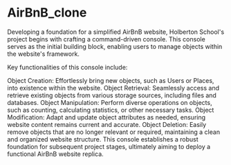 # AirBnB_clone

Developing a foundation for a simplified AirBnB website, Holberton School's project begins with crafting a command-driven console. This console serves as the initial building block, enabling users to manage objects within the website's framework.

Key functionalities of this console include:

Object Creation: Effortlessly bring new objects, such as Users or Places, into existence within the website.
Object Retrieval: Seamlessly access and retrieve existing objects from various storage sources, including files and databases.
Object Manipulation: Perform diverse operations on objects, such as counting, calculating statistics, or other necessary tasks.
Object Modification: Adapt and update object attributes as needed, ensuring website content remains current and accurate.
Object Deletion: Easily remove objects that are no longer relevant or required, maintaining a clean and organized website structure.
This console establishes a robust foundation for subsequent project stages, ultimately aiming to deploy a functional AirBnB website replica.

